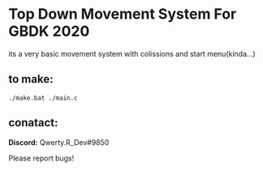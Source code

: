 # Top Down Movement System For GBDK 2020
its a very basic movement system with colissions and start menu(kinda...)

## to make:
```
./make.bat ./main.c
```

## conatact:
**Discord:** Qwerty.R_Dev#9850

Please report bugs!